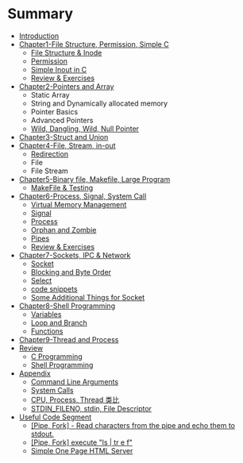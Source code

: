# Summary

* [Introduction](README.md)
* [Chapter1-File Structure, Permission, Simple C](chapter1.md)
  * [File Structure & Inode](chapter1/file-structure.md)
  * [Permission](chapter1/permission.md)
  * [Simple Inout in C](chapter1/simple-inout-in-c.md)
  * [Review & Exercises](chapter1/review-and-exercises.md)
* [Chapter2-Pointers and Array](chapter2-pointers-and-array.md)
  * Static Array
  * String and Dynamically allocated memory
  * Pointer Basics
  * Advanced Pointers
  * [Wild, Dangling, Wild, Null Pointer](chapter2-pointers-and-array/wild-dangling-wild-null-pointer.md)
* [Chapter3-Struct and Union](pointer-basics.md)
* [Chapter4-File, Stream, in-out](chapter4-file-stream-in-out.md)
  * [Redirection](chapter4-file-stream-in-out/redirection.md)
  * File
  * File Stream
* [Chapter5-Binary file, Makefile, Large Program](chapter5-binary-file-makefile-large-program.md)
  * [MakeFile & Testing](chapter5-binary-file-makefile-large-program/makefile-and-testing.md)
* [Chapter6-Process, Signal, System Call](chapter6-process-signal-system-call.md)
  * [Virtual Memory Management](chapter6-process-signal-system-call/virtual-memory-management.md)
  * [Signal](chapter6-process-signal-system-call/signal.md)
  * [Process](chapter6-process-signal-system-call/process.md)
  * [Orphan and Zombie](chapter6-process-signal-system-call/orphan-and-zombie.md)
  * [Pipes](chapter6-process-signal-system-call/pipes.md)
  * [Review & Exercises](chapter6-process-signal-system-call/review-and-exercises.md)
* [Chapter7-Sockets, IPC & Network](chapter7-sockets-and-network.md)
  * [Socket](chapter7-sockets-and-network/socket.md)
  * [Blocking and Byte Order](chapter7-sockets-and-network/blocking-and-byte-order.md)
  * [Select ](chapter7-sockets-and-network/select.md)
  * [code snippets](chapter7-sockets-and-network/code-snippets.md)
  * [Some Additional Things for Socket](chapter7-sockets-and-network/some-additional-things-for-socket.md)
* [Chapter8-Shell Programming](chapter8-shell-programming.md)
  * [Variables](chapter8-shell-programming/variables.md)
  * [Loop and Branch](chapter8-shell-programming/loop-and-branch.md)
  * [Functions](chapter8-shell-programming/functions.md)
* [Chapter9-Thread and Process](chapter9-thread-and-process.md)
* [Review](review.md)
  * [C Programming](review/c-programming.md)
  * [Shell Programming](review/shell-programming.md)
* [Appendix](appendix.md)
  * [Command Line Arguments](command-line-arguments.md)
  * [System Calls](system-calls.md)
  * [CPU, Process, Thread 类比](cpu-process-thread-lei-bi.md)
  * [STDIN\_FILENO, stdin, File Descriptor](stdinfileno-stdin-qu-bie.md)
* [Useful Code Segment](useful-code-segment.md)
  * [\[Pipe, Fork\] - Read characters from the pipe and echo them to stdout.](pipe-fork-read-characters-from-the-pipe-and-echo-them-to-stdout.md)
  * [\[Pipe, Fork\] execute "ls \| tr e f"](pipe-fork-execute-ls-tr-e-f.md)
  * [Simple One Page HTML Server](simple-one-page-html-server.md)

